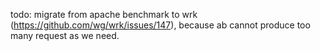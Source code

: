 todo: migrate from apache benchmark to wrk (https://github.com/wg/wrk/issues/147), because ab cannot produce too many request as we need.